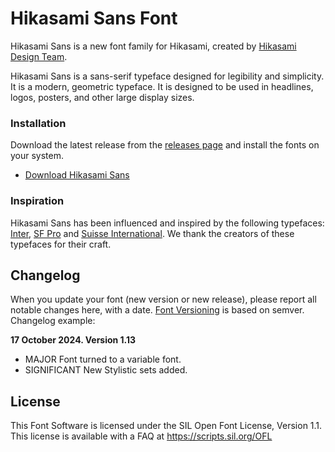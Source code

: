 # Hikasami Sans Font
Hikasami Sans is a new font family for Hikasami, created by [Hikasami Design Team](https://hikasami.com/design).

Hikasami Sans is a sans-serif typeface designed for legibility and simplicity. It is a modern, geometric typeface. It is designed to be used in headlines, logos, posters, and other large display sizes.

### Installation

Download the latest release from the [releases page](https://github.com/hikasami/font/releases/latest) and install the fonts on your system.
* [Download Hikasami Sans](https://github.com/hikasami/font/releases/download/1.0.0/HikasamiSans-1.0.0.zip)

### Inspiration
Hikasami Sans has been influenced and inspired by the following typefaces: [Inter](https://rsms.me/inter/), [SF Pro](https://developer.apple.com/fonts/) and [Suisse International](https://www.swisstypefaces.com/fonts/suisse/). We thank the creators of these typefaces for their craft.

## Changelog

When you update your font (new version or new release), please report all notable changes here, with a date.
[Font Versioning](https://github.com/googlefonts/gf-docs/tree/main/Spec#font-versioning) is based on semver. 
Changelog example:

**17 October 2024. Version 1.13**
- MAJOR Font turned to a variable font.
- SIGNIFICANT New Stylistic sets added.

## License

This Font Software is licensed under the SIL Open Font License, Version 1.1.
This license is available with a FAQ at
https://scripts.sil.org/OFL
